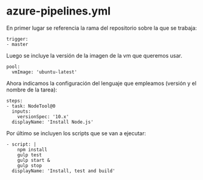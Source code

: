 # azure-pipelines.yml
    
En primer lugar se referencia la rama del repositorio sobre la que se trabaja:

    trigger:
    - master

Luego se incluye la versión de la imagen de la vm que queremos usar.
    
    pool:
      vmImage: 'ubuntu-latest'
    
Ahora indicamos la configuración del lenguaje que empleamos (versión y el nombre de la tarea):

    steps:
    - task: NodeTool@0
      inputs:
        versionSpec: '10.x'
      displayName: 'Install Node.js'
    
Por último se incluyen los scripts que se van a ejecutar:

    - script: |
        npm install
        gulp test
        gulp start &
        gulp stop
      displayName: 'Install, test and build'
